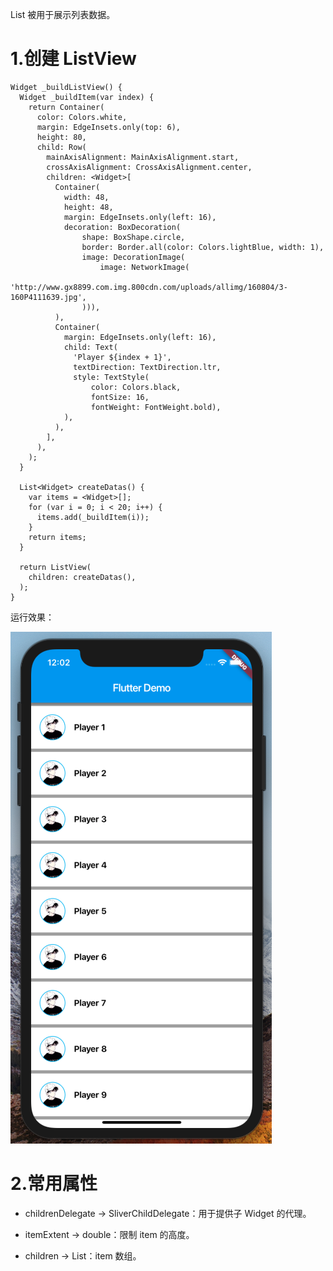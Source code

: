 List 被用于展示列表数据。  

# 1.创建 ListView  

```
Widget _buildListView() {
  Widget _buildItem(var index) {
    return Container(
      color: Colors.white,
      margin: EdgeInsets.only(top: 6),
      height: 80,
      child: Row(
        mainAxisAlignment: MainAxisAlignment.start,
        crossAxisAlignment: CrossAxisAlignment.center,
        children: <Widget>[
          Container(
            width: 48,
            height: 48,
            margin: EdgeInsets.only(left: 16),
            decoration: BoxDecoration(
                shape: BoxShape.circle,
                border: Border.all(color: Colors.lightBlue, width: 1),
                image: DecorationImage(
                    image: NetworkImage(
                  'http://www.gx8899.com.img.800cdn.com/uploads/allimg/160804/3-160P4111639.jpg',
                ))),
          ),
          Container(
            margin: EdgeInsets.only(left: 16),
            child: Text(
              'Player ${index + 1}',
              textDirection: TextDirection.ltr,
              style: TextStyle(
                  color: Colors.black,
                  fontSize: 16,
                  fontWeight: FontWeight.bold),
            ),
          ),
        ],
      ),
    );
  }

  List<Widget> createDatas() {
    var items = <Widget>[];
    for (var i = 0; i < 20; i++) {
      items.add(_buildItem(i));
    }
    return items;
  }

  return ListView(
    children: createDatas(),
  );
}
```

运行效果：  

![](https://raw.githubusercontent.com/chenBingX/img/master/Flutter/Flutter-demo7.png)  

# 2.常用属性

- childrenDelegate → SliverChildDelegate：用于提供子 Widget 的代理。  

- itemExtent → double：限制 item 的高度。  

- children → List<Widget>：item 数组。
